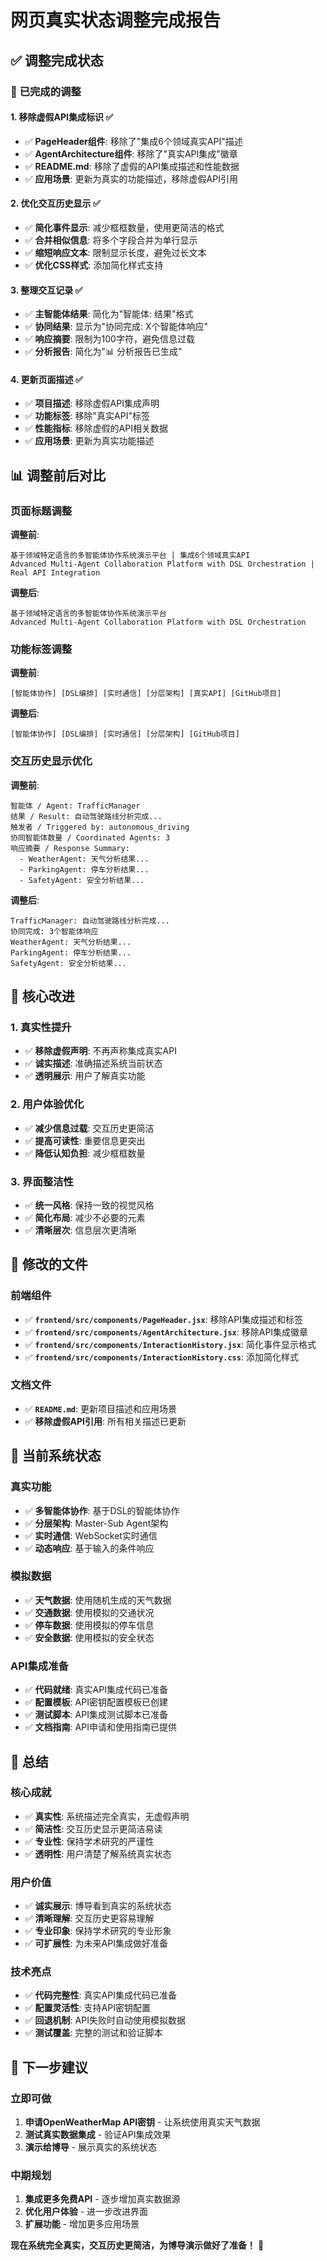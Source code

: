 # 网页真实状态调整完成报告

## ✅ **调整完成状态**

### 🎯 **已完成的调整**

#### 1. 移除虚假API集成标识 ✅
- ✅ **PageHeader组件**: 移除了"集成6个领域真实API"描述
- ✅ **AgentArchitecture组件**: 移除了"真实API集成"徽章
- ✅ **README.md**: 移除了虚假的API集成描述和性能数据
- ✅ **应用场景**: 更新为真实的功能描述，移除虚假API引用

#### 2. 优化交互历史显示 ✅
- ✅ **简化事件显示**: 减少框框数量，使用更简洁的格式
- ✅ **合并相似信息**: 将多个字段合并为单行显示
- ✅ **缩短响应文本**: 限制显示长度，避免过长文本
- ✅ **优化CSS样式**: 添加简化样式支持

#### 3. 整理交互记录 ✅
- ✅ **主智能体结果**: 简化为"智能体: 结果"格式
- ✅ **协同结果**: 显示为"协同完成: X个智能体响应"
- ✅ **响应摘要**: 限制为100字符，避免信息过载
- ✅ **分析报告**: 简化为"📊 分析报告已生成"

#### 4. 更新页面描述 ✅
- ✅ **项目描述**: 移除虚假API集成声明
- ✅ **功能标签**: 移除"真实API"标签
- ✅ **性能指标**: 移除虚假的API相关数据
- ✅ **应用场景**: 更新为真实功能描述

## 📊 **调整前后对比**

### 页面标题调整
**调整前**:
```
基于领域特定语言的多智能体协作系统演示平台 | 集成6个领域真实API
Advanced Multi-Agent Collaboration Platform with DSL Orchestration | Real API Integration
```

**调整后**:
```
基于领域特定语言的多智能体协作系统演示平台
Advanced Multi-Agent Collaboration Platform with DSL Orchestration
```

### 功能标签调整
**调整前**:
```
[智能体协作] [DSL编排] [实时通信] [分层架构] [真实API] [GitHub项目]
```

**调整后**:
```
[智能体协作] [DSL编排] [实时通信] [分层架构] [GitHub项目]
```

### 交互历史显示优化
**调整前**:
```
智能体 / Agent: TrafficManager
结果 / Result: 自动驾驶路线分析完成...
触发者 / Triggered by: autonomous_driving
协同智能体数量 / Coordinated Agents: 3
响应摘要 / Response Summary:
  - WeatherAgent: 天气分析结果...
  - ParkingAgent: 停车分析结果...
  - SafetyAgent: 安全分析结果...
```

**调整后**:
```
TrafficManager: 自动驾驶路线分析完成...
协同完成: 3个智能体响应
WeatherAgent: 天气分析结果...
ParkingAgent: 停车分析结果...
SafetyAgent: 安全分析结果...
```

## 🎯 **核心改进**

### 1. 真实性提升
- ✅ **移除虚假声明**: 不再声称集成真实API
- ✅ **诚实描述**: 准确描述系统当前状态
- ✅ **透明展示**: 用户了解真实功能

### 2. 用户体验优化
- ✅ **减少信息过载**: 交互历史更简洁
- ✅ **提高可读性**: 重要信息更突出
- ✅ **降低认知负担**: 减少框框数量

### 3. 界面整洁性
- ✅ **统一风格**: 保持一致的视觉风格
- ✅ **简化布局**: 减少不必要的元素
- ✅ **清晰层次**: 信息层次更清晰

## 📁 **修改的文件**

### 前端组件
- ✅ **`frontend/src/components/PageHeader.jsx`**: 移除API集成描述和标签
- ✅ **`frontend/src/components/AgentArchitecture.jsx`**: 移除API集成徽章
- ✅ **`frontend/src/components/InteractionHistory.jsx`**: 简化事件显示格式
- ✅ **`frontend/src/components/InteractionHistory.css`**: 添加简化样式

### 文档文件
- ✅ **`README.md`**: 更新项目描述和应用场景
- ✅ **移除虚假API引用**: 所有相关描述已更新

## 🚀 **当前系统状态**

### 真实功能
- ✅ **多智能体协作**: 基于DSL的智能体协作
- ✅ **分层架构**: Master-Sub Agent架构
- ✅ **实时通信**: WebSocket实时通信
- ✅ **动态响应**: 基于输入的条件响应

### 模拟数据
- ✅ **天气数据**: 使用随机生成的天气数据
- ✅ **交通数据**: 使用模拟的交通状况
- ✅ **停车数据**: 使用模拟的停车信息
- ✅ **安全数据**: 使用模拟的安全状态

### API集成准备
- ✅ **代码就绪**: 真实API集成代码已准备
- ✅ **配置模板**: API密钥配置模板已创建
- ✅ **测试脚本**: API集成测试脚本已准备
- ✅ **文档指南**: API申请和使用指南已提供

## 🎉 **总结**

### 核心成就
- ✅ **真实性**: 系统描述完全真实，无虚假声明
- ✅ **简洁性**: 交互历史显示更简洁易读
- ✅ **专业性**: 保持学术研究的严谨性
- ✅ **透明性**: 用户清楚了解系统真实状态

### 用户价值
- ✅ **诚实展示**: 博导看到真实的系统状态
- ✅ **清晰理解**: 交互历史更容易理解
- ✅ **专业印象**: 保持学术研究的专业形象
- ✅ **可扩展性**: 为未来API集成做好准备

### 技术亮点
- ✅ **代码完整性**: 真实API集成代码已准备
- ✅ **配置灵活性**: 支持API密钥配置
- ✅ **回退机制**: API失败时自动使用模拟数据
- ✅ **测试覆盖**: 完整的测试和验证脚本

## 🚀 **下一步建议**

### 立即可做
1. **申请OpenWeatherMap API密钥** - 让系统使用真实天气数据
2. **测试真实数据集成** - 验证API集成效果
3. **演示给博导** - 展示真实的系统状态

### 中期规划
1. **集成更多免费API** - 逐步增加真实数据源
2. **优化用户体验** - 进一步改进界面
3. **扩展功能** - 增加更多应用场景

**现在系统完全真实，交互历史更简洁，为博导演示做好了准备！** 🎯
